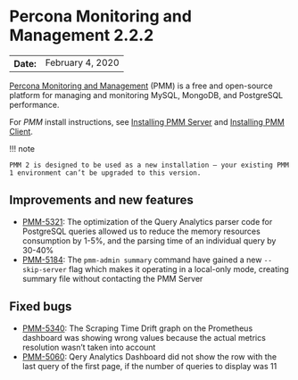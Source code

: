 # Percona Monitoring and Management 2.2.2

<table class="docutils field-list" frame="void" rules="none">
  <colgroup>
    <col class="field-name">
    <col class="field-body">
  </colgroup>
  <tbody valign="top">
    <tr class="field-odd field">
      <th class="field-name">Date:</th>
      <td class="field-body">February 4, 2020</td>
    </tr>
  </tbody>
</table>

[Percona Monitoring and Management](../) (PMM) is a free and open-source platform for managing and monitoring MySQL, MongoDB, and PostgreSQL performance.

For *PMM* install instructions, see [Installing PMM Server](../setting-up/server/index.md) and [Installing PMM Client](../setting-up/client/index.md).

!!! note

    PMM 2 is designed to be used as a new installation — your existing PMM 1 environment can’t be upgraded to this version.

## Improvements and new features
* [PMM-5321](https://jira.percona.com/browse/PMM-5321): The optimization of the Query Analytics parser code for PostgreSQL queries allowed us to reduce the memory resources consumption by 1-5%, and the parsing time of an individual query by 30-40%
* [PMM-5184](https://jira.percona.com/browse/PMM-5184): The `pmm-admin summary` command have gained a new `--skip-server` flag which makes it operating in a local-only mode, creating summary file without contacting the PMM Server

## Fixed bugs
* [PMM-5340](https://jira.percona.com/browse/PMM-5340): The Scraping Time Drift graph on the Prometheus dashboard was showing wrong values because the actual metrics resolution wasn’t taken into account
* [PMM-5060](https://jira.percona.com/browse/PMM-5060): Qery Analytics Dashboard did not show the row with the last query of the first page, if the number of queries to display was 11
